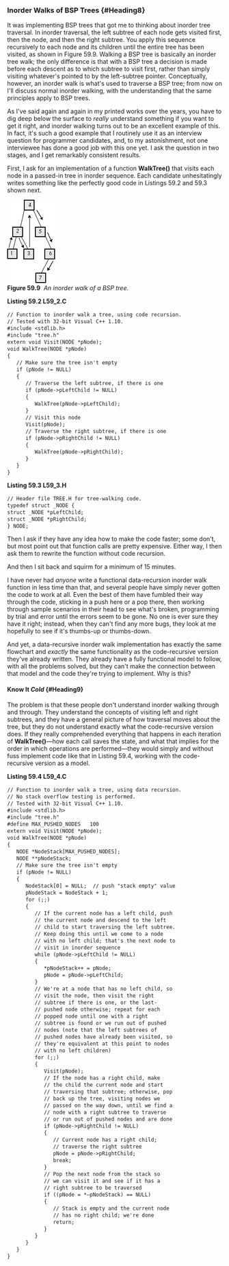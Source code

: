 ### Inorder Walks of BSP Trees {#Heading8}

It was implementing BSP trees that got me to thinking about inorder tree
traversal. In inorder traversal, the left subtree of each node gets
visited first, then the node, and then the right subtree. You apply this
sequence recursively to each node and its children until the entire tree
has been visited, as shown in Figure 59.9. Walking a BSP tree is
basically an inorder tree walk; the only difference is that with a BSP
tree a decision is made before each descent as to which subtree to visit
first, rather than simply visiting whatever's pointed to by the
left-subtree pointer. Conceptually, however, an inorder walk is what's
used to traverse a BSP tree; from now on I'll discuss normal inorder
walking, with the understanding that the same principles apply to BSP
trees.

As I've said again and again in my printed works over the years, you
have to dig deep below the surface to *really* understand something if
you want to get it right, and inorder walking turns out to be an
excellent example of this. In fact, it's such a good example that I
routinely use it as an interview question for programmer candidates,
and, to my astonishment, not one interviewee has done a good job with
this one yet. I ask the question in two stages, and I get remarkably
consistent results.

First, I ask for an implementation of a function **WalkTree()** that
visits each node in a passed-in tree in inorder sequence. Each candidate
unhesitatingly writes something like the perfectly good code in Listings
59.2 and 59.3 shown next.

![](images/59-09.jpg)\
 **Figure 59.9**  *An inorder walk of a BSP tree.*

**Listing 59.2 L59\_2.C**

    // Function to inorder walk a tree, using code recursion.
    // Tested with 32-bit Visual C++ 1.10.
    #include <stdlib.h>
    #include "tree.h"
    extern void Visit(NODE *pNode);
    void WalkTree(NODE *pNode)
    {
       // Make sure the tree isn't empty
       if (pNode != NULL)
       {
          // Traverse the left subtree, if there is one
          if (pNode->pLeftChild != NULL)
          {
             WalkTree(pNode->pLeftChild);
          }
          // Visit this node
          Visit(pNode);
          // Traverse the right subtree, if there is one
          if (pNode->pRightChild != NULL)
          {
             WalkTree(pNode->pRightChild);
          }
       }
    }

**Listing 59.3 L59\_3.H**

    // Header file TREE.H for tree-walking code.
    typedef struct _NODE {
    struct _NODE *pLeftChild;
    struct _NODE *pRightChild;
    } NODE;

Then I ask if they have any idea how to make the code faster; some
don't, but most point out that function calls are pretty expensive.
Either way, I then ask them to rewrite the function without code
recursion.

And then I sit back and squirm for a minimum of 15 minutes.

I have never had *anyone* write a functional data-recursion inorder walk
function in less time than that, and several people have simply never
gotten the code to work at all. Even the best of them have fumbled their
way through the code, sticking in a push here or a pop there, then
working through sample scenarios in their head to see what's broken,
programming by trial and error until the errors seem to be gone. No one
is ever sure they have it right; instead, when they can't find any more
bugs, they look at me hopefully to see if it's thumbs-up or thumbs-down.

And yet, a data-recursive inorder walk implementation has exactly the
same flowchart and *exactly* the same functionality as the
code-recursive version they've already written. They already have a
fully functional model to follow, with all the problems solved, but they
can't make the connection between that model and the code they're trying
to implement. Why is this?

#### Know It *Cold* {#Heading9}

The problem is that these people don't understand inorder walking
through and through. They understand the concepts of visiting left and
right subtrees, and they have a general picture of how traversal moves
about the tree, but they do not understand exactly what the
code-recursive version does. If they really comprehended everything that
happens in each iteration of **WalkTree()**—how each call saves the
state, and what that implies for the order in which operations are
performed—they would simply and without fuss implement code like that in
Listing 59.4, working with the code-recursive version as a model.

**Listing 59.4 L59\_4.C**

    // Function to inorder walk a tree, using data recursion.
    // No stack overflow testing is performed.
    // Tested with 32-bit Visual C++ 1.10.
    #include <stdlib.h>
    #include "tree.h"
    #define MAX_PUSHED_NODES   100
    extern void Visit(NODE *pNode);
    void WalkTree(NODE *pNode)
    {
       NODE *NodeStack[MAX_PUSHED_NODES];
       NODE **pNodeStack;
       // Make sure the tree isn't empty
       if (pNode != NULL)
       {
          NodeStack[0] = NULL;  // push "stack empty" value
          pNodeStack = NodeStack + 1;
          for (;;)
          {
             // If the current node has a left child, push
             // the current node and descend to the left
             // child to start traversing the left subtree.
             // Keep doing this until we come to a node
             // with no left child; that's the next node to
             // visit in inorder sequence
             while (pNode->pLeftChild != NULL)
             {
                *pNodeStack++ = pNode;
                pNode = pNode->pLeftChild;
             }
             // We're at a node that has no left child, so
             // visit the node, then visit the right
             // subtree if there is one, or the last-
             // pushed node otherwise; repeat for each
             // popped node until one with a right
             // subtree is found or we run out of pushed
             // nodes (note that the left subtrees of
             // pushed nodes have already been visited, so
             // they're equivalent at this point to nodes
             // with no left children)
             for (;;)
             {
                Visit(pNode);
                // If the node has a right child, make
                // the child the current node and start
                // traversing that subtree; otherwise, pop
                // back up the tree, visiting nodes we
                // passed on the way down, until we find a
                // node with a right subtree to traverse
                // or run out of pushed nodes and are done
                if (pNode->pRightChild != NULL)
                {
                   // Current node has a right child;
                   // traverse the right subtree
                   pNode = pNode->pRightChild;
                   break;
                }
                // Pop the next node from the stack so
                // we can visit it and see if it has a
                // right subtree to be traversed
                if ((pNode = *—pNodeStack) == NULL)
                {
                   // Stack is empty and the current node
                   // has no right child; we're done
                   return;
                }
             }
          }
       }
    }
